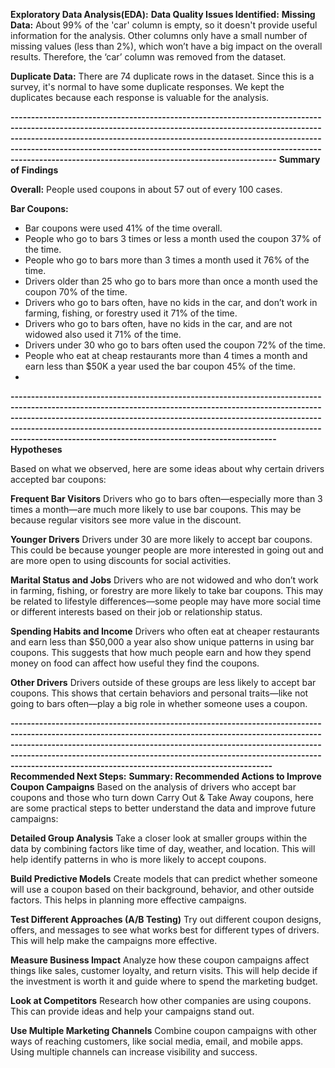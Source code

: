 **Exploratory Data Analysis(EDA):**
**Data Quality Issues Identified:**
**Missing Data:**
About 99% of the 'car' column is empty, so it doesn't provide useful information for the analysis. Other columns only have a small number of missing values (less than 2%), which won’t have a big impact on the overall results. Therefore, the ‘car’ column was removed from the dataset.

**Duplicate Data:**
There are 74 duplicate rows in the dataset. Since this is a survey, it's normal to have some duplicate responses. We kept the duplicates because each response is valuable for the analysis.

**---------------------------------------------------------------------------------------------------------------------------------------------------------------------------------------------------------------------------------------------------------------------------------------------------------------------------------------------------------------------------------**
**Summary of Findings**

**Overall:**
People used coupons in about 57 out of every 100 cases.

**Bar Coupons:**
* Bar coupons were used 41% of the time overall.
* People who go to bars 3 times or less a month used the coupon 37% of the time.
* People who go to bars more than 3 times a month used it 76% of the time.
* Drivers older than 25 who go to bars more than once a month used the coupon 70% of the time.
* Drivers who go to bars often, have no kids in the car, and don’t work in farming, fishing, or forestry used it 71% of the time.
* Drivers who go to bars often, have no kids in the car, and are not widowed also used it 71% of the time.
* Drivers under 30 who go to bars often used the coupon 72% of the time.
* People who eat at cheap restaurants more than 4 times a month and earn less than $50K a year used the bar coupon 45% of the time.
* 
**---------------------------------------------------------------------------------------------------------------------------------------------------------------------------------------------------------------------------------------------------------------------------------------------------------------------------------------------------------------------------------**
**Hypotheses**

Based on what we observed, here are some ideas about why certain drivers accepted bar coupons:

**Frequent Bar Visitors**
Drivers who go to bars often—especially more than 3 times a month—are much more likely to use bar coupons. This may be because regular visitors see more value in the discount.

**Younger Drivers**
Drivers under 30 are more likely to accept bar coupons. This could be because younger people are more interested in going out and are more open to using discounts for social activities.

**Marital Status and Jobs**
Drivers who are not widowed and who don’t work in farming, fishing, or forestry are more likely to take bar coupons. This may be related to lifestyle differences—some people may have more social time or different interests based on their job or relationship status.

**Spending Habits and Income**
Drivers who often eat at cheaper restaurants and earn less than $50,000 a year also show unique patterns in using bar coupons. This suggests that how much people earn and how they spend money on food can affect how useful they find the coupons.

**Other Drivers**
Drivers outside of these groups are less likely to accept bar coupons. This shows that certain behaviors and personal traits—like not going to bars often—play a big role in whether someone uses a coupon.

**--------------------------------------------------------------------------------------------------------------------------------------------------------------------------------------------------------------------------------------------------------------------------------------------------------------------------------------------------------------------------------**
**Recommended Next Steps:**
**Summary: Recommended Actions to Improve Coupon Campaigns**
Based on the analysis of drivers who accept bar coupons and those who turn down Carry Out & Take Away coupons, here are some practical steps to better understand the data and improve future campaigns:

**Detailed Group Analysis**
Take a closer look at smaller groups within the data by combining factors like time of day, weather, and location. This will help identify patterns in who is more likely to accept coupons.

**Build Predictive Models**
Create models that can predict whether someone will use a coupon based on their background, behavior, and other outside factors. This helps in planning more effective campaigns.

**Test Different Approaches (A/B Testing)**
Try out different coupon designs, offers, and messages to see what works best for different types of drivers. This will help make the campaigns more effective.

**Measure Business Impact**
Analyze how these coupon campaigns affect things like sales, customer loyalty, and return visits. This will help decide if the investment is worth it and guide where to spend the marketing budget.

**Look at Competitors**
Research how other companies are using coupons. This can provide ideas and help your campaigns stand out.

**Use Multiple Marketing Channels**
Combine coupon campaigns with other ways of reaching customers, like social media, email, and mobile apps. Using multiple channels can increase visibility and success.

